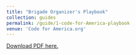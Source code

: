 ```yaml
---
title: "Brigade Organizer's Playbook"
collection: guides
permalink: /guide/1-code-for-America-playbook
venue: 'Code for America.org'
---
```

[Download PDF here.](http://eipapa.github.io/hack-research-mmistakes/files/code-for-America-playbook.pdf)
